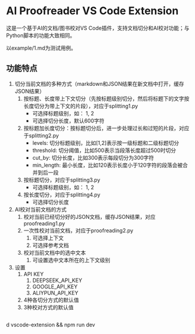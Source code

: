 # AI Proofreader VS Code Extension

这是一个基于AI的文档/图书校对VS Code插件，支持文档切分和AI校对功能；与Python脚本的功能大致相同。

以example/1.md为测试用例。

## 功能特点

1. 切分当前文档的多种方式（markdown和JSON结果在新文档中打开，缓存JSON结果）
    1. 按标题、长度带上下文切分（先按标题级别切分，然后将标题下的文字按长度切分为带上下文的片段），对应于splitting1.py
        * 可选择标题级别，如： 1, 2
        * 可选择切分长度，默认600字符
    2. 按标题加长度切分：按标题切分后，进一步处理过长和过短的片段，对应于splitting2.py
        *  levels: 切分标题级别，比如[1,2]表示按一级标题和二级标题切分
        *  threshold: 切分阈值，比如500表示当段落长度超过500时切分
        *  cut_by: 切分长度，比如300表示每段切分为300字符
        *  min_length: 最小长度，比如120表示长度小于120字符的段落会被合并到后一段
    3. 按标题切分，对应于splitting3.py
        * 可选择标题级别，如： 1, 2
    4. 按长度切分，对应于splitting4.py
        * 可选择切分长度
2. AI校对当前文档的方式
    1. 校对当前已经切分好的JSON文档，缓存JSON结果，对应proofreading1.py
    2. 一次性校对当前文档，对应于proofreading2.py
        1. 可选择上下文
        2. 可选择参考文档
    3. 校对当前文档中的选中文本
        1. 可设置选中文本所在的上下文级别
3. 设置
    1. API KEY
        1. DEEPSEEK_API_KEY
        2. GOOGLE_API_KEY
        3. ALIYPUN_API_KEY
    2. 4种各切分方式的默认值
    3. 3种校对方式的默认值

##

d vscode-extension && npm run dev
